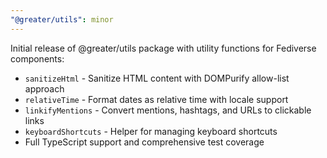 ```yaml
---
"@greater/utils": minor
---
```


Initial release of @greater/utils package with utility functions for Fediverse components:

- `sanitizeHtml` - Sanitize HTML content with DOMPurify allow-list approach
- `relativeTime` - Format dates as relative time with locale support
- `linkifyMentions` - Convert mentions, hashtags, and URLs to clickable links
- `keyboardShortcuts` - Helper for managing keyboard shortcuts
- Full TypeScript support and comprehensive test coverage